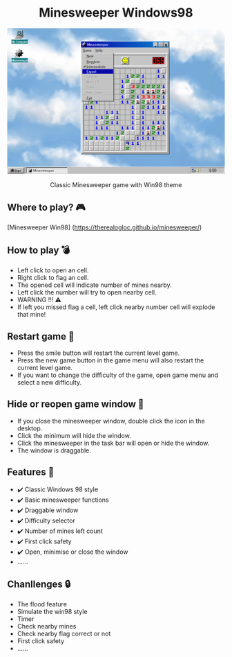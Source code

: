 <h1 align="center">Minesweeper Windows98</h1>

<p align="center">
<img src="/assets/images/preview.png"/>
</p>

<p align="center">Classic Minesweeper game with Win98 theme</p>

## Where to play? 🎮

[Minesweeper Win98] (https://therealogloc.github.io/minesweeper/)

## How to play 💣

 - Left click to open an cell.
 - Right click to flag an cell.
 - The opened cell will indicate number of mines nearby.
 - Left click the number will try to open nearby cell.
 - WARNING !!! ⚠️
 - If left you missed flag a cell, left click nearby number cell will explode that mine!

 ## Restart game 💾

 - Press the smile button will restart the current level game.
 - Press the new game button in the game menu will also restart the current level game.
 - If you want to change the difficulty of the game, open game menu and select a new difficulty.

 ## Hide or reopen game window 📂

 - If you close the minesweeper window, double click the icon in the desktop.
 - Click the minimum will hide the window.
 - Click the minesweeper in the task bar will open or hide the window.
 - The window is draggable.

 ## Features 📍 

 - ✔️ Classic Windows 98 style
 - ✔️ Basic minesweeper functions
 - ✔️ Draggable window
 - ✔️ Difficulty selector
 - ✔️ Number of mines left count
 - ✔️ First click safety
 - ✔️ Open, minimise or close the window
 - ......

 ## Chanllenges 🔒

 - The flood feature
 - Simulate the win98 style
 - Timer
 - Check nearby mines
 - Check nearby flag correct or not
 - First click safety
 - ......